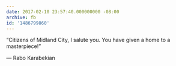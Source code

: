 ```yaml
---
date: 2017-02-10 23:57:40.000000000 -08:00
archive: fb
id: '1486799860'
---
```


“Citizens of Midland City, I salute you. You have given a home to a masterpiece!”

— Rabo Karabekian
